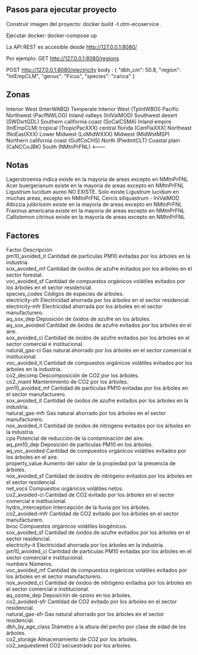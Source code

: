 ## Pasos para ejecutar proyecto

Construir imagen del proyecto:
docker build -t otm-ecoservice .

Ejecutar docker:
docker-compose up

La API REST es accesible desde http://127.0.0.1:8080/

Por ejemplo:
GET http://127.0.0.1:8080/regions

POST http://127.0.0.1:8080/electricity
body : 
{
  "dbh_cm": 50.8,
  "region": "InlEmpCLM",
  "genus": "Ficus",
  "species": "carica" 
}

## Zonas

Interior West (InterWABQ)
Temperate Interior West (TpIntWBOI)
Pacific Northwest (PacfNWLOG)
Inland valleys (InlValMOD)
Southwest desert (SWDsrtGDL)
Southern california coast (SoCalCSMA)
Inland empire (InlEmpCLM)
tropical (TropicPacXXX)
central florida (CenFlaXXX)
Northeast (NoEastXXX)
Lower Midwest (LoMidWXXX)
Midwest (MidWstMSP)
Northern california coast (GulfCoCHS)
North (PiedmtCLT)
Coastal plain (CaNCCoJBK)
South (NMtnPrFNL) <---

## Notas

Lagerstroemia indica existe en la mayoria de areas excepto en NMtnPrFNL
Acer buergerianum existe en la mayoria de areas excepto en NMtnPrFNL
Ligustrum lucidum aureo NO EXISTE. Solo existe Ligustrum lucidum en muchas areas, excepto en NMtnPrFNL
Cercis siliquastrum - InlValMOD
Albizzia julibrissim existe en la mayoria de areas excepto en NMtnPrFNL
Fraxinus americana existe en la mayoria de areas excepto en NMtnPrFNL 
Callistemon citrinus existe en la mayoria de areas excepto en NMtnPrFNL 

## Factores

Factor	                    Descripción						
pm10_avoided_it	            Cantidad de partículas PM10 evitadas por los árboles en la industria.						
sox_avoided_mf	            Cantidad de óxidos de azufre evitados por los árboles en el sector forestal.						
voc_avoided_sf	            Cantidad de compuestos orgánicos volátiles evitados por los árboles en el sector residencial.						
species_codes	              Códigos de especies de árboles.						
electricity-sfr	            Electricidad ahorrada por los árboles en el sector residencial.						
electricity-mfr	            Electricidad ahorrada por los árboles en el sector manufacturero.						
aq_sox_dep	                Deposición de óxidos de azufre en los árboles.						
aq_sox_avoided	            Cantidad de óxidos de azufre evitados por los árboles en el aire.						
sox_avoided_ci	            Cantidad de óxidos de azufre evitados por los árboles en el sector comercial e institucional.						
natural_gas-ci	            Gas natural ahorrado por los árboles en el sector comercial e institucional.						
voc_avoided_it	            Cantidad de compuestos orgánicos volátiles evitados por los árboles en la industria.						
co2_decomp	                Descomposición de CO2 por los árboles.						
co2_maint	                  Mantenimiento de CO2 por los árboles.						
pm10_avoided_mf	            Cantidad de partículas PM10 evitadas por los árboles en el sector manufacturero.						
sox_avoided_it	            Cantidad de óxidos de azufre evitados por los árboles en la industria.						
natural_gas-mfr	            Gas natural ahorrado por los árboles en el sector manufacturero.						
nox_avoided_it	            Cantidad de óxidos de nitrógeno evitados por los árboles en la industria.						
cpa	                        Potencial de reducción de la contaminación del aire.						
aq_pm10_dep	                Deposición de partículas PM10 en los árboles.						
aq_voc_avoided	            Cantidad de compuestos orgánicos volátiles evitados por los árboles en el aire.						
property_value	            Aumento del valor de la propiedad por la presencia de árboles.						
nox_avoided_sf	            Cantidad de óxidos de nitrógeno evitados por los árboles en el sector residencial.						
net_vocs	                  Compuestos orgánicos volátiles netos.						
co2_avoided-ci	            Cantidad de CO2 evitado por los árboles en el sector comercial e institucional.						
hydro_interception	        Intercepción de la lluvia por los árboles.						
co2_avoided-mfr	            Cantidad de CO2 evitado por los árboles en el sector manufacturero.						
bvoc	                      Compuestos orgánicos volátiles biogénicos.						
sox_avoided_sf	            Cantidad de óxidos de azufre evitados por los árboles en el sector residencial.						
electricity-it	            Electricidad ahorrada por los árboles en la industria.						
pm10_avoided_ci	            Cantidad de partículas PM10 evitadas por los árboles en el sector comercial e institucional.						
numbers	                    Números.						
voc_avoided_mf	            Cantidad de compuestos orgánicos volátiles evitados por los árboles en el sector manufacturero.						
nox_avoided_ci	            Cantidad de óxidos de nitrógeno evitados por los árboles en el sector comercial e institucional.						
aq_ozone_dep	              Deposición de ozono en los árboles.						
co2_avoided-sfr	            Cantidad de CO2 evitado por los árboles en el sector residencial.						
natural_gas-sfr	            Gas natural ahorrado por los árboles en el sector residencial.						
dbh_by_age_class	          Diámetro a la altura del pecho por clase de edad de los árboles.						
co2_storage	                Almacenamiento de CO2 por los árboles.						
co2_sequestered	            CO2 secuestrado por los arboles.						



